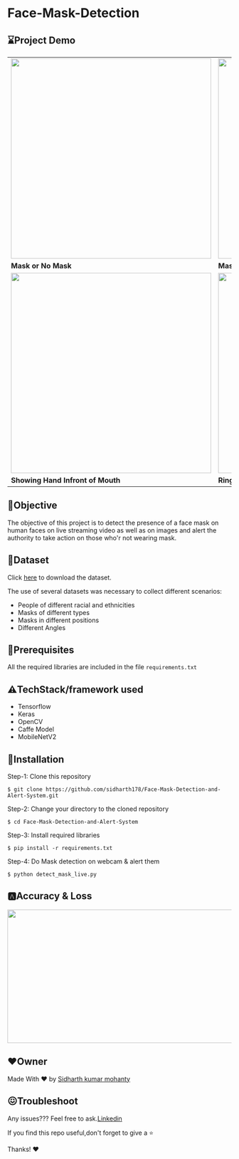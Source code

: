# Face-Mask-Detection
## ⌛**Project Demo**
<table> 
  <tr>
    <td><img src="Images/gif-1.gif" width=450 height=450></td>
    <td><img src="Images/gif-2.gif" width=450 height=450></td>    
  </tr>
  <tr>
    <td><b>Mask or No Mask</b></td>
    <td><b>Mask Under the Nose</b></td>
  </tr>
  <tr>
    <td><img src="Images/gif-3.gif" width=450 height=450></td>
     <td><img src="Images/Alarm Image.jpg" width=450 height=450></td>
  </tr>
   <tr>
    <td><b>Showing Hand Infront of Mouth</b></td>
    <td><b>Ringing Alarm</b></td>
  </tr>
 </table>
 
 ## 📌**Objective**
The objective of this project is to detect the presence of a face mask on human faces on live streaming video as well as on images and alert the authority to take action on those who'r not wearing mask.

## 📁**Dataset**
Click [here](https://www.kaggle.com/prithwirajmitra/covid-face-mask-detection-dataset) to download the dataset.

The use of several datasets was necessary to collect different scenarios:
- People of different racial and ethnicities
- Masks of different types
- Masks in different positions
- Different Angles

## 🔑**Prerequisites**
All the required libraries are included in the file <code>requirements.txt</code>

## ⚠️**TechStack/framework used**
- Tensorflow
- Keras
- OpenCV
- Caffe Model
- MobileNetV2

## 🚀**Installation**
Step-1: Clone this repository
```
$ git clone https://github.com/sidharth178/Face-Mask-Detection-and-Alert-System.git
```
Step-2: Change your directory to the cloned repository
```
$ cd Face-Mask-Detection-and-Alert-System
```
Step-3: Install required libraries
```
$ pip install -r requirements.txt
```
Step-4: Do Mask detection on webcam & alert them
```
$ python detect_mask_live.py
```

## 🅰️**Accuracy & Loss**
<img src="Images/loss_accuracy_img.png" style="width:800px;height:300px;">

## ❤️**Owner**
Made With ❤️ by [Sidharth kumar mohanty](www.linkedin.com/in/sidharth178)

## 😖Troubleshoot
Any issues??? Feel free to ask.[Linkedin](www.linkedin.com/in/sidharth178)

If you find this repo useful,don't forget to give a ⭐

Thanks! ❤️
